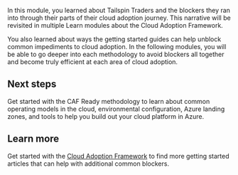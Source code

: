 In this module, you learned about Tailspin Traders and the blockers they ran into through their parts of their cloud adoption journey. This narrative will be revisited in multiple Learn modules about the Cloud Adoption Framework.

You also learned about ways the getting started guides can help unblock common impediments to cloud adoption. In the following modules, you will be able to go deeper into each methodology to avoid blockers all together and become truly efficient at each area of cloud adoption.

## Next steps

Get started with the CAF Ready methodology to learn about common operating models in the cloud, environmental configuration, Azure landing zones, and tools to help you build out your cloud platform in Azure.

## Learn more

Get started with the [Cloud Adoption Framework](/azure/cloud-adoption-framework/get-started/?azure-portal=true?azure-portal=true) to find more getting started articles that can help with additional common blockers.

